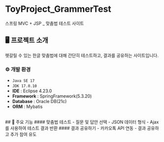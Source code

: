 # ToyProject_GrammerTest
스프링 MVC + JSP _ 맞춤법 테스트 사이트
<br>

## 🖥️ 프로젝트 소개
헷갈릴 수 있는 한글 맞춤법에 대해 간단히 테스트하고, 결과를 공유하는 사이트입니다.
<br>

### ⚙️ 개발 환경
- `Java SE 17`
- `JDK 17.0.10`
- **IDE** : Eclipse 4.23.0
- **Framework** : SpringFramework(5.3.20)
- **Database** : Oracle DB(21c)
- **ORM** : Mybatis
<br>
## 📌 주요 기능
#### 맞춤법 테스트 
- 질문 및 답안 선택
- JSON 데이터 형식
- Ajax를 사용하여 테스트 결과 반환
#### 결과 공유하기 
- 카카오톡 API 연동
- 결과 공유하고 추가 참여 유도

